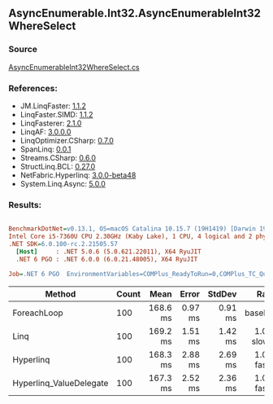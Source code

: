 ﻿## AsyncEnumerable.Int32.AsyncEnumerableInt32WhereSelect

### Source
[AsyncEnumerableInt32WhereSelect.cs](../LinqBenchmarks/AsyncEnumerable/Int32/AsyncEnumerableInt32WhereSelect.cs)

### References:
- JM.LinqFaster: [1.1.2](https://www.nuget.org/packages/JM.LinqFaster/1.1.2)
- LinqFaster.SIMD: [1.1.2](https://www.nuget.org/packages/LinqFaster.SIMD/1.0.3)
- LinqFasterer: [2.1.0](https://www.nuget.org/packages/LinqFasterer/2.1.0)
- LinqAF: [3.0.0.0](https://www.nuget.org/packages/LinqAF/3.0.0.0)
- LinqOptimizer.CSharp: [0.7.0](https://www.nuget.org/packages/LinqOptimizer.CSharp/0.7.0)
- SpanLinq: [0.0.1](https://www.nuget.org/packages/SpanLinq/0.0.1)
- Streams.CSharp: [0.6.0](https://www.nuget.org/packages/Streams.CSharp/0.6.0)
- StructLinq.BCL: [0.27.0](https://www.nuget.org/packages/StructLinq/0.27.0)
- NetFabric.Hyperlinq: [3.0.0-beta48](https://www.nuget.org/packages/NetFabric.Hyperlinq/3.0.0-beta48)
- System.Linq.Async: [5.0.0](https://www.nuget.org/packages/System.Linq.Async/5.0.0)

### Results:
``` ini

BenchmarkDotNet=v0.13.1, OS=macOS Catalina 10.15.7 (19H1419) [Darwin 19.6.0]
Intel Core i5-7360U CPU 2.30GHz (Kaby Lake), 1 CPU, 4 logical and 2 physical cores
.NET SDK=6.0.100-rc.2.21505.57
  [Host]     : .NET 5.0.6 (5.0.621.22011), X64 RyuJIT
  .NET 6 PGO : .NET 6.0.0 (6.0.21.48005), X64 RyuJIT

Job=.NET 6 PGO  EnvironmentVariables=COMPlus_ReadyToRun=0,COMPlus_TC_QuickJitForLoops=1,COMPlus_TieredPGO=1  Runtime=.NET 6.0  

```
|                  Method | Count |     Mean |   Error |  StdDev |        Ratio | RatioSD | Allocated |
|------------------------ |------ |---------:|--------:|--------:|-------------:|--------:|----------:|
|             ForeachLoop |   100 | 168.6 ms | 0.97 ms | 0.91 ms |     baseline |         |     21 KB |
|                    Linq |   100 | 169.2 ms | 1.51 ms | 1.42 ms | 1.00x slower |   0.01x |     53 KB |
|               Hyperlinq |   100 | 168.3 ms | 2.88 ms | 2.69 ms | 1.00x faster |   0.01x |     43 KB |
| Hyperlinq_ValueDelegate |   100 | 167.3 ms | 2.52 ms | 2.36 ms | 1.01x faster |   0.02x |     43 KB |
